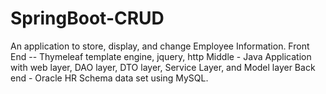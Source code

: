 # SpringBoot-CRUD
 An application to store, display, and change Employee Information.
 Front End -- Thymeleaf template engine, jquery, http
 Middle - Java Application with web layer, DAO layer, DTO layer, Service Layer, and Model layer
 Back end - Oracle HR Schema data set using MySQL.
